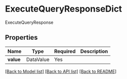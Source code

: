 # ExecuteQueryResponseDict

ExecuteQueryResponse

## Properties
| Name | Type | Required | Description |
| ------------ | ------------- | ------------- | ------------- |
**value** | DataValue | Yes |  |


[[Back to Model list]](../../../README.md#models-v2-link) [[Back to API list]](../../README.md#documentation-for-api-endpoints) [[Back to README]](../../README.md)
